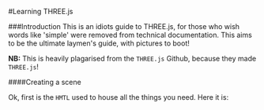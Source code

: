 #Learning THREE.js

###Introduction
This is an idiots guide to THREE.js, for those who wish words like 'simple' were removed from technical documentation. This aims to be the ultimate laymen's guide, with pictures to boot!

**NB:** This is heavily plagarised from the `THREE.js` Github, because they made `THREE.js`!

####Creating a scene 

Ok, first is the `HMTL` used to house all the things you need. Here it is:
